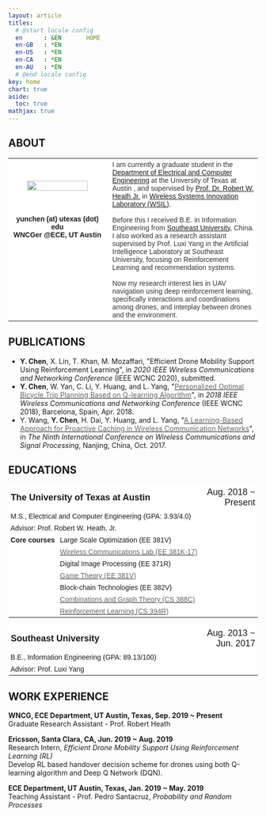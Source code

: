 ```yaml
---
layout: article
titles:
  # @start locale config
  en      : &EN       HOME
  en-GB   : *EN
  en-US   : *EN
  en-CA   : *EN
  en-AU   : *EN
  # @end locale config
key: home
chart: true
aside:
  toc: true
mathjax: true
---
```


## ABOUT
<!-- ## <span id = "About">ABOUT</span> -->

<style type="text/css">
.tg  {border-collapse:collapse;border-spacing:0;}
.tg td{font-family:Arial, sans-serif;font-size:14px;padding:4px 4px;border-style:solid;border-width:0px;overflow:hidden;word-break:normal;border-color:black;}
.tg th{font-family:Arial, sans-serif;font-size:14px;font-weight:normal;padding:4px 4px;border-style:solid;border-width:1px;overflow:hidden;word-break:normal;border-color:black;}
.tg .tg-rz8g{font-family:Arial, Helvetica, sans-serif !important;;background-color:#ffffff;border-color:#ffffff;text-align:center;vertical-align:center}
.tg .tg-oe15{background-color:#ffffff;border-color:#ffffff;text-align:left;vertical-align:top}
.tg .tg-htk4{font-family:Arial, Helvetica, sans-serif !important;;background-color:#ffffff;color:#333333;border-color:#ffffff;text-align:left;vertical-align:top}
.tg .tg-wk8r{background-color:#ffffff;border-color:#ffffff;text-align:center;vertical-align:top}
.tg .tg-b0es{font-weight:bold;background-color:#ffffff;border-color:#ffffff;text-align:center;vertical-align:top}
</style>
<table class="tg">
  <tr>
    <td class="tg-rz8g" width = "40%"><img src="./photo.JPG" width = "80%"/></td>
    <td class="tg-oe15"></td>
    <td class="tg-htk4" rowspan="2" width = "60%">I am currently a graduate student in the <a href="http://www.ece.utexas.edu/">Department of Electrical and Computer Engineering</a> at the University of Texas at Austin , and supervised by <a href="http://www.ece.utexas.edu/people/faculty/robert-heath">Prof. Dr. Robert W. Heath Jr.</a> in <a href="http://www.profheath.org/">Wireless Systems Innovation Laboratory (WSIL)</a>. <br><br> Before this I received B.E. in Information Engineering from <a href="http://www.seu.edu.cn/english/">Southeast University</a>, China. I also worked as a research assistant supervised by Prof. Luxi Yang in the Artificial Intelligence Laboratory at Southeast University, focusing on Reinforcement Learning and recommendation systems. <br><br>Now my research interest lies in UAV navigation using deep reinforcement learning, specifically interactions and coordinations among drones, and interplay between drones and the environment.</td>
  </tr>
  <tr>
    <td class="tg-b0es">yunchen (at) utexas (dot) edu<br>WNCGer @ECE, UT Austin</td>
    <td class="tg-oe15"></td>
  </tr>
</table>

## PUBLICATIONS
<!-- ## <span id = "Publications">PUBLICATIONS</span> -->
* **Y. Chen**, X. Lin, T. Khan, M. Mozaffari, "Efficient Drone Mobility Support Using Reinforcement Learning", in *2020 IEEE Wireless Communications and Networking Conference* (IEEE WCNC 2020), submitted.
* **Y. Chen**, W. Yan, C. Li, Y. Huang, and L. Yang, "<a href="https://ieeexplore.ieee.org/document/8377056/references#references"><span style="color:rgb(101, 101, 101)">Personalized Optimal Bicycle Trip Planning Based on Q-learning Algorithm</span></a>", in *2018 IEEE Wireless Communications and Networking Conference* (IEEE WCNC 2018), Barcelona, Spain, Apr. 2018. 
* Y. Wang, **Y. Chen**, H. Dai, Y. Huang, and L. Yang, "<a href="https://ieeexplore.ieee.org/abstract/document/8170984"><span style="color:rgb(101, 101, 101)">A Learning-Based Approach for Proactive Caching in Wireless Communication Networks</span></a>", in *The Ninth International Conference on Wireless Communications and Signal Processing*, Nanjing, China, Oct. 2017. 

## EDUCATIONS
<!-- ## <span id = "Educations">EDUCATIONS</span> -->
<style type="text/css">
.tg .tg-uj1g{font-size:18px;background-color:#ffffff;border-color:#ffffff;text-align:right;vertical-align:middle}
.tg .tg-ggd5{font-size:18px;background-color:#ffffff;border-color:#ffffff;text-align:left;vertical-align:middle}
</style>
<table class="tg">
  <tr>
    <th class="tg-ggd5" colspan="2" width="78%"><span style="font-weight:bold">The University of Texas at Austin</span></th>
    <th class="tg-uj1g"><span style="font-weight:normal">Aug. 2018 ~ Present</span></th>
  </tr>
  <tr>
    <td class="tg-oe15" colspan="2">M.S., Electrical and Computer Engineering (GPA: 3.93/4.0)</td>
    <td class="tg-oe15"></td>
  </tr>
  <tr>
    <td class="tg-oe15" colspan="2">Advisor: Prof. Robert W. Heath, Jr.</td>
    <td class="tg-oe15"></td>
  </tr>
  <tr>
    <td class="tg-oe15" rowspan="7"><span style="font-weight:bold">Core courses</span></td>
    <td class="tg-oe15">Large Scale Optimization (EE 381V)</td>
    <td class="tg-oe15"></td>
  </tr>
  <tr>
    <td class="tg-oe15"><a href="http://www.profheath.org/teaching/ee-371c-ee-381v-wireless-communications-lab/"><span style="color:rgb(101, 101, 101)">Wireless Communications Lab (EE 381K-17)</span></a></td>
    <td class="tg-oe15"></td>
  </tr>
  <tr>
    <td class="tg-oe15">Digital Image Processing (EE 371R)</td>
    <td class="tg-oe15"></td>
  </tr>
  <tr>
    <td class="tg-oe15"><a href="https://users.ece.utexas.edu/~nikolova/Teaching/S19GT.pdf"><span style="color:rgb(101, 101, 101)">Game Theory (EE 381V)</span></a></td>
    <td class="tg-oe15"></td>
  </tr>
  <tr>
    <td class="tg-oe15">Block-chain Technologies (EE 382V)</td>
    <td class="tg-oe15"></td>
  </tr>
  <tr>
    <td class="tg-oe15"><a href="https://www.cs.utexas.edu/~diz/388C/syllabus.html"><span style="color:rgb(101, 101, 101)">Combinations and Graph Theory (CS 388C)</span></a></td>
    <td class="tg-oe15"></td>
  </tr>
  <tr>
    <td class="tg-oe15"><a href="http://www.cs.utexas.edu/~pstone/Courses/394Rfall19/"><span style="color:rgb(101, 101, 101)">Reinforcement Learning (CS 394R)</span></a></td>
    <td class="tg-oe15"></td>
  </tr>
</table>
<table class="tg">
  <tr>
    <th class="tg-ggd5" colspan="2" width="76.5%"><span style="font-weight:bold">Southeast University</span></th>
    <th class="tg-uj1g" ><span style="font-weight:normal">Aug. 2013 ~ Jun. 2017</span></th>
  </tr>
  <tr>
    <td class="tg-oe15" colspan="2">B.E., Information Engineering (GPA: 89.13/100)</td>
    <td class="tg-oe15"></td>
  </tr>
  <tr>
    <td class="tg-oe15" colspan="2">Advisor: Prof. Luxi Yang</td>
    <td class="tg-oe15"></td>
  </tr>
</table>

## WORK EXPERIENCE
<!-- ## <span id = "Work">WORK EXPERIENCE</span> -->
**WNCG, ECE Department, UT Austin, Texas, Sep. 2019 ~ Present**  
Graduate Research Assistant - Prof. Robert Heath

**Ericsson, Santa Clara, CA, Jun. 2019 ~ Aug. 2019**   
Research Intern, *Efficient Drone Mobility Support Using Reinforcement Learning (RL)*  
    Develop RL based handover decision scheme  for drones using both Q-learning algorithm and Deep Q Network (DQN).

**ECE Department, UT Austin, Texas, Jan. 2019 ~ May. 2019**  
Teaching Assistant - Prof. Pedro Santacruz, *Probability and Random Processes*


